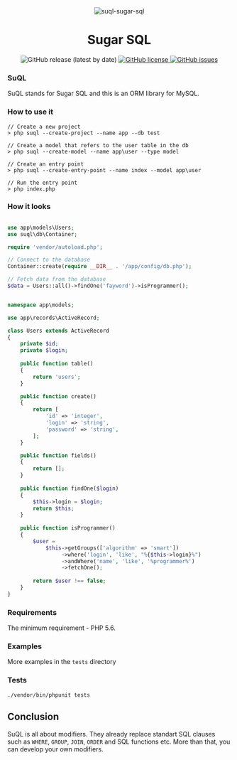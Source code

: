 <div align="center"><img src="https://i.ibb.co/NNq7DLQ/suql-sugar-sql.png" alt="suql-sugar-sql" border="0"></div>
<h1 align="center">Sugar SQL</h1>
<div align="center">
  <img src="https://img.shields.io/github/v/release/sagittaracc/suql" alt="GitHub release (latest by date)"/>
  <a href="https://github.com/sagittaracc/suql/blob/master/LICENSE">
    <img src="https://img.shields.io/github/license/sagittaracc/suql" alt="GitHub license"/>
  </a>
  <a href="https://github.com/sagittaracc/suql/issues">
    <img src="https://img.shields.io/github/issues/sagittaracc/suql" alt="GitHub issues"/>
  </a>
</div>

### SuQL
SuQL stands for Sugar SQL and this is an ORM library for MySQL.

### How to use it
```
// Create a new project
> php suql --create-project --name app --db test

// Create a model that refers to the user table in the db
> php suql --create-model --name app\user --type model

// Create an entry point
> php suql --create-entry-point --name index --model app\user

// Run the entry point
> php index.php
```

### How it looks
```php

use app\models\Users;
use suql\db\Container;

require 'vendor/autoload.php';

// Connect to the database
Container::create(require __DIR__ . '/app/config/db.php');

// Fetch data from the database
$data = Users::all()->findOne('fayword')->isProgrammer();
```

```php

namespace app\models;

use app\records\ActiveRecord;

class Users extends ActiveRecord
{
    private $id;
    private $login;
    
    public function table()
    {
        return 'users';
    }

    public function create()
    {
        return [
            'id' => 'integer',
            'login' => 'string',
            'password' => 'string',
        ];
    }

    public function fields()
    {
        return [];
    }
    
    public function findOne($login)
    {
        $this->login = $login;
        return $this;
    }
    
    public function isProgrammer()
    {
        $user =
            $this->getGroups(['algorithm' => 'smart'])
                 ->where('login', 'like', "%{$this->login}%")
                 ->andWhere('name', 'like', '%programmer%')
                 ->fetchOne();
        
        return $user !== false;
    }
}
```

### Requirements
The minimum requirement - PHP 5.6. 

### Examples
More examples in the ```tests``` directory

### Tests
`./vendor/bin/phpunit tests`

## Conclusion
SuQL is all about modifiers. They already replace standart SQL clauses such as `WHERE`, `GROUP`, `JOIN`, `ORDER` and SQL functions etc.
More than that, you can develop your own modifiers.
